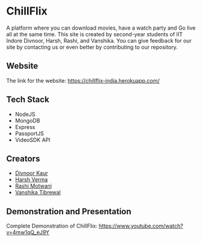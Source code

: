 # ChillFlix

A platform where you can download movies, have a watch party and Go live all at the same time. This site is created by second-year students of IIT Indore Divnoor, Harsh, Rashi, and Vanshika. You can give feedback for our site by contacting us or even better by contributing to our repository.


## Website

The link for the website: https://chillflix-india.herokuapp.com/


## Tech Stack

- NodeJS
- MongoDB
- Express
- PassportJS
- VideoSDK API
  
  
## Creators

- [Divnoor Kaur](https://github.com/Noor-02)
- [Harsh Verma](https://github.com/v-harsh-18)
- [Rashi Motwani](https://github.com/rashimotwani)
- [Vanshika Tibrewal](https://github.com/vanshikaT2)


## Demonstration and Presentation

Complete Demonstration of ChillFlix: 
https://www.youtube.com/watch?v=4mw1qQ_eJ9Y
